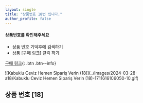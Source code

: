 ```yaml
---
layout: single
title: "상품번호 18번 입니다."
author_profile: false
---
```




<div class="notice--info">
<h4> 상품번호를 확인해주세요 </h4>
<ul>
    <li> 상품 번호 기억후에 검색하기 </li>
    <li> 상품 [구매 링크] 클릭 하기 </li>
</ul>
</div>


[구매 링크](https://link.coupang.com/a/bvOmwl){: .btn .btn--info}





![Kabuklu Ceviz   Hemen Sipariş Verin (18)](../images/2024-03-28-a18/Kabuklu Ceviz   Hemen Sipariş Verin (18)-1711616106050-10.gif)

## 상품 번호 [18]